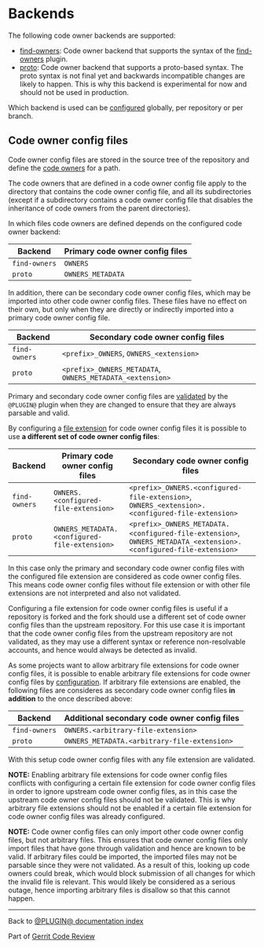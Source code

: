 # Backends

The following code owner backends are supported:

* [find-owners](backend-find-owners.md):
  Code owner backend that supports the syntax of the
  [find-owners](https://gerrit-review.googlesource.com/admin/repos/plugins/find-owners)
  plugin.
* [proto](backend-proto.md):
  Code owner backend that supports a proto-based syntax. The proto syntax is not
  final yet and backwards incompatible changes are likely to happen. This is why
  this backend is experimental for now and should not be used in production.

Which backend is used can be
[configured](setup-guide.md#configureCodeOwnersBackend) globally, per
repository or per branch.

## <a id="codeOwnerConfigFiles">Code owner config files

Code owner config files are stored in the source tree of the repository and
define the [code owners](user-guide.md#codeOwners) for a path.

The code owners that are defined in a code owner config file apply to the
directory that contains the code owner config file, and all its subdirectories
(except if a subdirectory contains a code owner config file that disables the
inheritance of code owners from the parent directories).

In which files code owners are defined depends on the configured code owner
backend:

| Backend       | Primary code owner config files |
| ------------- | ------------------------------- |
| `find-owners` | `OWNERS`                        |
| `proto`       | `OWNERS_METADATA`               |

In addition, there can be secondary code owner config files, which may be
imported into other code owner config files. These files have no effect on their
own, but only when they are directly or indirectly imported into a primary code
owner config file.

| Backend       | Secondary code owner config files                         |
| ------------- | --------------------------------------------------------- |
| `find-owners` | `<prefix>_OWNERS`, `OWNERS_<extension>`                   |
| `proto`       | `<prefix>_OWNERS_METADATA`, `OWNERS_METADATA_<extension>` |

Primary and secondary code owner config files are [validated](validation.md)
by the `@PLUGIN@` plugin when they are changed to ensure that they are always
parsable and valid.

By configuring a [file extension](config.md#codeOwnersFileExtension) for code
owner config files it is possible to use **a different set of code owner config
files**:

| Backend       | Primary code owner config files | Secondary code owner config files |
| ------------- | ------------------------------- | --------------------------------- |
| `find-owners` | `OWNERS.<configured-file-extension>` | `<prefix>_OWNERS.<configured-file-extension>`, `OWNERS_<extension>.<configured-file-extension>` |
| `proto`       | `OWNERS_METADATA.<configured-file-extension>` | `<prefix>_OWNERS_METADATA.<configured-file-extension>`, `OWNERS_METADATA_<extension>.<configured-file-extension>` |

In this case only the primary and secondary code owner config files with the
configured file extension are considered as code owner config files. This means
code owner config files without file extension or with other file extensions are
not interpreted and also not validated.

Configuring a file extension for code owner config files is useful if a
repository is forked and the fork should use a different set of code owner
config files than the upstream repository. For this use case it is important
that the code owner config files from the upstream repository are not validated,
as they may use a different syntax or reference non-resolvable accounts, and
hence would always be detected as invalid.

As some projects want to allow arbitrary file extensions for code owner config
files, it is possible to enable arbitrary file extensions for code owner config
files by [configuration](config.md#codeOwnersEnableCodeOwnerConfigFilesWithFileExtensions).
If arbitrary file extensions are enabled, the following files are consideres as
secondary code owner config files **in addition** to the once described above:

| Backend       | Additional secondary code owner config files              |
| ------------- | --------------------------------------------------------- |
| `find-owners` | `OWNERS.<arbitrary-file-extension>`                       |
| `proto`       | `OWNERS_METADATA.<arbitrary-file-extension>`              |

With this setup code owner config files with any file extension are validated.

**NOTE:** Enabling arbitrary file extensions for code owner config files
conflicts with configuring a certain file extension for code owner config files
in order to ignore upstream code owner config files, as in this case the
upstream code owner config files should not be validated. This is why arbitrary
file extensions should not be enabled if a certain file extension for code owner
config files was already configured.

**NOTE:** Code owner config files can only import other code owner config files,
but not arbitrary files. This ensures that code owner config files only import
files that have gone through validation and hence are known to be valid. If
arbitrary files could be imported, the imported files may not be parsable since
they were not validated. As a result of this, looking up code owners could
break, which would block submission of all changes for which the invalid file is
relevant. This would likely be considered as a serious outage, hence importing
arbitrary files is disallow so that this cannot happen.

---

Back to [@PLUGIN@ documentation index](index.html)

Part of [Gerrit Code Review](../../../Documentation/index.html)
